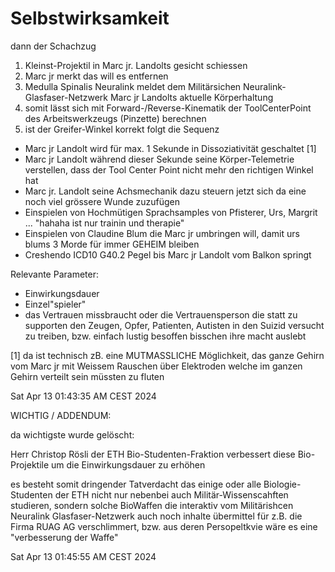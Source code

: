 # Selbstwirksamkeit

dann der Schachzug

1. Kleinst-Projektil in Marc jr. Landolts gesicht schiessen
2. Marc jr merkt das will es entfernen
3. Medulla Spinalis Neuralink meldet dem Militärsichen Neuralink-Glasfaser-Netzwerk Marc jr Landolts aktuelle Körperhaltung
4. somit lässt sich mit Forward-/Reverse-Kinematik der ToolCenterPoint des Arbeitswerkzeugs (Pinzette) berechnen
5. ist der Greifer-Winkel korrekt folgt die Sequenz
 * Marc jr Landolt wird für max. 1 Sekunde in Dissoziativität geschaltet [1]
 * Marc jr Landolt während dieser Sekunde seine Körper-Telemetrie verstellen, dass der Tool Center Point nicht mehr den richtigen Winkel hat
 * Marc jr. Landolt seine Achsmechanik dazu steuern jetzt sich da eine noch viel grössere Wunde zuzufügen
 * Einspielen von Hochmütigen Sprachsamples von Pfisterer, Urs, Margrit ... "hahaha ist nur trainin und therapie"
 * Einspielen von Claudine Blum die Marc jr umbringen will, damit urs blums 3 Morde für immer GEHEIM bleiben
 * Creshendo ICD10 G40.2 Pegel bis Marc jr Landolt vom Balkon springt 


Relevante Parameter:
* Einwirkungsdauer
* Einzel"spieler"
* das Vertrauen missbraucht oder die Vertrauensperson die statt zu supporten den Zeugen, Opfer, Patienten, Autisten in den Suizid versucht zu treiben, bzw. einfach lustig besoffen bisschen ihre macht auslebt

 

[1] da ist technisch zB. eine MUTMASSLICHE Möglichkeit, das ganze Gehirn vom Marc jr mit Weissem Rauschen über Elektroden welche im ganzen Gehirn verteilt sein müssten zu fluten



Sat Apr 13 01:43:35 AM CEST 2024

WICHTIG / ADDENDUM:

da wichtigste wurde gelöscht:

Herr Christop Rösli der ETH Bio-Studenten-Fraktion verbessert diese Bio-Projektile um die Einwirkungsdauer zu erhöhen

es besteht somit dringender Tatverdacht das einige oder alle Biologie-Studenten der ETH nicht nur nebenbei auch Militär-Wissenscahften studieren, sondern solche BioWaffen die interaktiv vom Militärishcen Neuralink Glasfaser-Netzwerk auch noch inhalte übermittel für z.B. die Firma RUAG AG verschlimmert, bzw. aus deren Persopeltkvie wäre es eine "verbesserung der Waffe"


Sat Apr 13 01:45:55 AM CEST 2024



